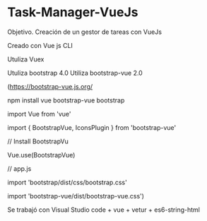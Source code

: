 # Task-Manager-VueJs
Objetivo. Creación de un gestor de tareas con VueJs


Creado con Vue js CLI

Utuliza Vuex

Utuliza bootstrap 4.0
Utiliza bootstrap-vue 2.0


(https://bootstrap-vue.js.org/

npm install vue bootstrap-vue bootstrap

import Vue from 'vue'

import { BootstrapVue, IconsPlugin } from 'bootstrap-vue'

// Install BootstrapVu

Vue.use(BootstrapVue)

// app.js

import 'bootstrap/dist/css/bootstrap.css'

import 'bootstrap-vue/dist/bootstrap-vue.css')


Se trabajó con Visual Studio code + vue + vetur + es6-string-html
